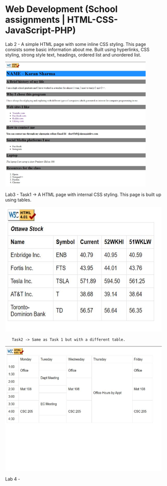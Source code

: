 # Web Development (School assignments | HTML-CSS-JavaScript-PHP)

Lab 2 - A simple HTML page with some inline CSS styling. This page consists some basic information about me. Built using hyperlinks, CSS styling, strong style text, headings, ordered list and unordered list.

<img src="images/CaptureLab2.JPG" Height=400>

Lab3 - Task1 -> A HTML page with internal CSS styling. This page is built up using tables.

<img src="images/CaptureLab3Task1.JPG" Height=400>

       Task2 -> Same as Task 1 but with a different table. 

<img src="images/CaptureLab3Task2.JPG" Height=400>

Lab 4 - 
